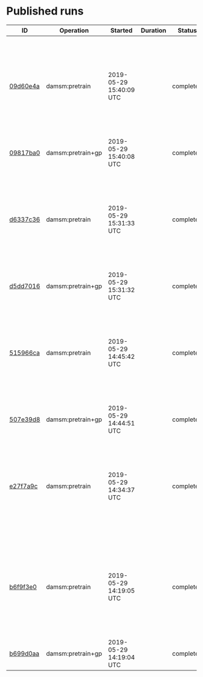 # Published runs

| ID | Operation | Started | Duration | Status | Label |
| -- | --------- | ------- | -------- | ------ | ----- |
| [09d60e4a](09d60e4a822811e9b16de4a471939b0d/README.md) | damsm:pretrain | 2019-05-29 15:40:09 UTC | &nbsp; | completed | gp batch_size=7 captions_per_image=1 delete_captions_pickle=yes embedding_dim=1024 encoder_lr=0.0382 epochs=1 gamma2=51.1301 gamma3=26.8084 gpu=0 rnn_grad_clip=0.93 snapshot-interval=100 train_split=1.0 validation_split=1.0 words_num=244 |
| [09817ba0](09817ba0822811e9b16de4a471939b0d/README.md) | damsm:pretrain+gp | 2019-05-29 15:40:08 UTC | &nbsp; | completed | &nbsp; |
| [d6337c36](d6337c36822611e9b16de4a471939b0d/README.md) | damsm:pretrain | 2019-05-29 15:31:33 UTC | &nbsp; | completed | gp batch_size=7 captions_per_image=1 delete_captions_pickle=yes embedding_dim=1024 encoder_lr=0.0382 epochs=1 gamma2=51.1301 gamma3=26.8084 gpu=0 rnn_grad_clip=0.93 snapshot-interval=100 train_split=1.0 validation_split=1.0 words_num=244 |
| [d5dd7016](d5dd7016822611e9b16de4a471939b0d/README.md) | damsm:pretrain+gp | 2019-05-29 15:31:32 UTC | &nbsp; | completed | &nbsp; |
| [515966ca](515966ca822011e9b16de4a471939b0d/README.md) | damsm:pretrain | 2019-05-29 14:45:42 UTC | &nbsp; | completed | gp batch_size=7 captions_per_image=1 delete_captions_pickle=yes embedding_dim=1024 encoder_lr=0.0382 epochs=1 gamma2=51.1301 gamma3=26.8084 gpu=0 rnn_grad_clip=0.93 snapshot-interval=100 train_split=1.0 validation_split=1.0 words_num=244 |
| [507e39d8](507e39d8822011e9b16de4a471939b0d/README.md) | damsm:pretrain+gp | 2019-05-29 14:44:51 UTC | &nbsp; | completed | &nbsp; |
| [e27f7a9c](e27f7a9c821e11e9b16de4a471939b0d/README.md) | damsm:pretrain | 2019-05-29 14:34:37 UTC | &nbsp; | completed | gp batch_size=7 captions_per_image=1 delete_captions_pickle=yes embedding_dim=1024 encoder_lr=0.0382 epochs=1 gamma2=51.1301 gamma3=26.8084 gpu=0 rnn_grad_clip=0.93 snapshot-interval=100 train_split=1.0 validation_split=1.0 words_num=244 |
| [b6f9f3e0](b6f9f3e0821c11e9b16de4a471939b0d/README.md) | damsm:pretrain | 2019-05-29 14:19:05 UTC | &nbsp; | completed | gp batch_size=7 captions_per_image=1 delete_captions_pickle=yes embedding_dim=1024 encoder_lr=0.0382 epochs=1 gamma2=51.1301 gamma3=26.8084 gpu=0 rnn_grad_clip=0.93 snapshot-interval=100 train_split=1.0 validation_split=1.0 words_num=244 |
| [b699d0aa](b699d0aa821c11e9b16de4a471939b0d/README.md) | damsm:pretrain+gp | 2019-05-29 14:19:04 UTC | &nbsp; | completed | &nbsp; |

